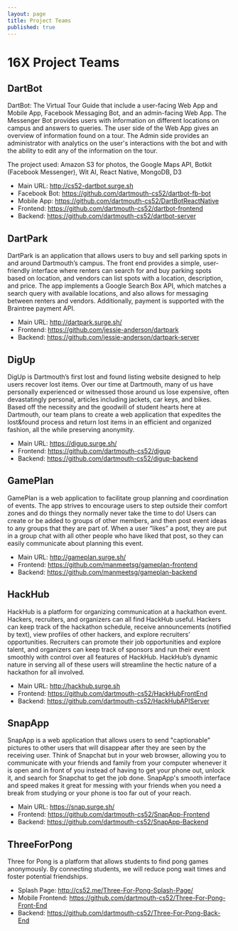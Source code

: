 ```yaml
---
layout: page
title: Project Teams
published: true
---
```




# 16X Project Teams


## DartBot

DartBot: The Virtual Tour Guide that include a user-facing Web App and Mobile App, Facebook Messaging Bot, and an admin-facing Web App. The Messenger Bot provides users with information on different locations on campus and answers to queries. The user side of the Web App gives an overview of information found on a tour. The Admin side provides an administrator with analytics on the user's interactions with the bot and with the ability to edit any of the information on the tour.

The project used: Amazon S3 for photos, the Google Maps API, Botkit (Facebook Messenger), Wit AI, React Native, MongoDB, D3

* Main URL: http://cs52-dartbot.surge.sh
* Facebook Bot: https://github.com/dartmouth-cs52/dartbot-fb-bot
* Mobile App: https://github.com/dartmouth-cs52/DartBotReactNative
* Frontend: https://github.com/dartmouth-cs52/dartbot-frontend
* Backend: https://github.com/dartmouth-cs52/dartbot-server


## DartPark

DartPark is an application that allows users to buy and sell parking spots in and around Dartmouth’s campus. The front end provides a simple, user-friendly interface where renters can search for and buy parking spots based on location, and vendors can list spots with a location, description, and price. The app implements a Google Search Box API, which matches a search query with available locations, and also allows for messaging between renters and vendors. Additionally, payment is supported with the Braintree payment API.

* Main URL: http://dartpark.surge.sh/
* Frontend: https://github.com/jessie-anderson/dartpark
* Backend: https://github.com/jessie-anderson/dartpark-server


## DigUp

DigUp is Dartmouth’s first lost and found listing website designed to help users recover lost items. Over our time at Dartmouth, many of us have personally experienced or witnessed those around us lose expensive, often devastatingly personal, articles including jackets, car keys, and bikes. Based off the necessity and the goodwill of student hearts here at Dartmouth, our team plans to create a web application that expedites the lost&found process and return lost items in an efficient and organized fashion, all the while preserving anonymity.

* Main URL: https://digup.surge.sh/
* Frontend: https://github.com/dartmouth-cs52/digup
* Backend: https://github.com/dartmouth-cs52/digup-backend


## GamePlan

GamePlan is a web application to facilitate group planning and coordination of events. The app strives to encourage users to step outside their comfort zones and do things they normally never take the time to do! Users can create or be added to groups of other members, and then post event ideas to any groups that they are part of. When a user “likes” a post, they are put in a group chat with all other people who have liked that post, so they can easily communicate about planning this event.

* Main URL: http://gameplan.surge.sh/
* Frontend: https://github.com/manmeetsg/gameplan-frontend
* Backend: https://github.com/manmeetsg/gameplan-backend


## HackHub

HackHub is a platform for organizing communication at a hackathon event. Hackers, recruiters, and organizers can all find HackHub useful. Hackers can keep track of the hackathon schedule, receive announcements (notified by text), view profiles of other hackers, and explore recruiters’ opportunities. Recruiters can promote their job opportunities and explore talent, and organizers can keep track of sponsors and run their event smoothly with control over all features of HackHub. HackHub’s dynamic nature in serving all of these users will streamline the hectic nature of a hackathon for all involved.

* Main URL:  http://hackhub.surge.sh
* Frontend: https://github.com/dartmouth-cs52/HackHubFrontEnd
* Backend: https://github.com/dartmouth-cs52/HackHubAPIServer


## SnapApp

SnapApp is a web application that allows users to send "captionable" pictures to other users that will disappear after they are seen by the receiving user. Think of Snapchat but in your web browser, allowing you to communicate with your friends and family from your computer whenever it is open and in front of you instead of having to get your phone out, unlock it, and search for Snapchat to get the job done. SnapApp's smooth interface and speed makes it great for messing with your friends when you need a break from studying or your phone is too far out of your reach.

* Main URL: https://snap.surge.sh/
* Frontend: https://github.com/dartmouth-cs52/SnapApp-Frontend
* Backend: https://github.com/dartmouth-cs52/SnapApp-Backend


## ThreeForPong

Three for Pong is a platform that allows students to find pong games anonymously. By connecting students, we will reduce pong wait times and foster potential friendships.

* Splash Page: http://cs52.me/Three-For-Pong-Splash-Page/
* Mobile Frontend: https://github.com/dartmouth-cs52/Three-For-Pong-Front-End
* Backend: https://github.com/dartmouth-cs52/Three-For-Pong-Back-End
